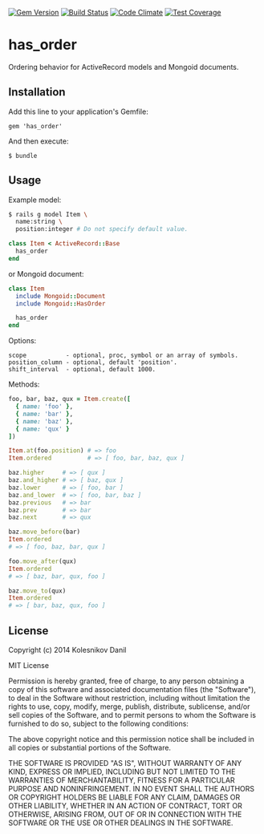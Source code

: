 [![Gem Version](https://badge.fury.io/rb/has_order.svg)](http://badge.fury.io/rb/has_order)
[![Build Status](https://travis-ci.org/kolesnikovde/has_order.svg?branch=master)](https://travis-ci.org/kolesnikovde/has_order)
[![Code Climate](https://codeclimate.com/github/kolesnikovde/has_order/badges/gpa.svg)](https://codeclimate.com/github/kolesnikovde/has_order)
[![Test Coverage](https://codeclimate.com/github/kolesnikovde/has_order/badges/coverage.svg)](https://codeclimate.com/github/kolesnikovde/has_order)

# has_order

Ordering behavior for ActiveRecord models and Mongoid documents.

## Installation

Add this line to your application's Gemfile:

    gem 'has_order'

And then execute:

    $ bundle

## Usage

Example model:
```sh
$ rails g model Item \
  name:string \
  position:integer # Do not specify default value.
```
```ruby
class Item < ActiveRecord::Base
  has_order
end
```

or Mongoid document:
```ruby
class Item
  include Mongoid::Document
  include Mongoid::HasOrder

  has_order
end
```

Options:
```
scope           - optional, proc, symbol or an array of symbols.
position_column - optional, default 'position'.
shift_interval  - optional, default 1000.
```

Methods:
```ruby
foo, bar, baz, qux = Item.create([
  { name: 'foo' },
  { name: 'bar' },
  { name: 'baz' },
  { name: 'qux' }
])

Item.at(foo.position) # => foo
Item.ordered          # => [ foo, bar, baz, qux ]

baz.higher     # => [ qux ]
baz.and_higher # => [ baz, qux ]
baz.lower      # => [ foo, bar ]
baz.and_lower  # => [ foo, bar, baz ]
baz.previous   # => bar
baz.prev       # => bar
baz.next       # => qux

baz.move_before(bar)
Item.ordered
# => [ foo, baz, bar, qux ]

foo.move_after(qux)
Item.ordered
# => [ baz, bar, qux, foo ]

baz.move_to(qux)
Item.ordered
# => [ bar, baz, qux, foo ]
```

## License

Copyright (c) 2014 Kolesnikov Danil

MIT License

Permission is hereby granted, free of charge, to any person obtaining
a copy of this software and associated documentation files (the
"Software"), to deal in the Software without restriction, including
without limitation the rights to use, copy, modify, merge, publish,
distribute, sublicense, and/or sell copies of the Software, and to
permit persons to whom the Software is furnished to do so, subject to
the following conditions:

The above copyright notice and this permission notice shall be
included in all copies or substantial portions of the Software.

THE SOFTWARE IS PROVIDED "AS IS", WITHOUT WARRANTY OF ANY KIND,
EXPRESS OR IMPLIED, INCLUDING BUT NOT LIMITED TO THE WARRANTIES OF
MERCHANTABILITY, FITNESS FOR A PARTICULAR PURPOSE AND
NONINFRINGEMENT. IN NO EVENT SHALL THE AUTHORS OR COPYRIGHT HOLDERS BE
LIABLE FOR ANY CLAIM, DAMAGES OR OTHER LIABILITY, WHETHER IN AN ACTION
OF CONTRACT, TORT OR OTHERWISE, ARISING FROM, OUT OF OR IN CONNECTION
WITH THE SOFTWARE OR THE USE OR OTHER DEALINGS IN THE SOFTWARE.
